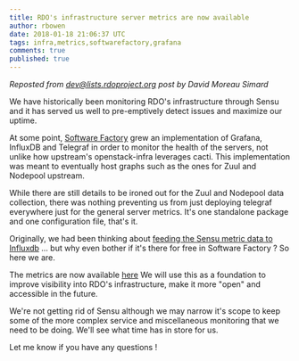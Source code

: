 ```yaml
---
title: RDO's infrastructure server metrics are now available
author: rbowen
date: 2018-01-18 21:06:37 UTC
tags: infra,metrics,softwarefactory,grafana
comments: true
published: true
---
```


*Reposted from dev@lists.rdoproject.org post by David Moreau Simard*

We have historically been monitoring RDO's infrastructure through Sensu and it has served us well to pre-emptively detect issues and maximize our uptime.

At some point, [Software Factory](https://softwarefactory-project.io/)  grew an implementation of Grafana, InfluxDB and Telegraf in order to monitor the health of the servers, not unlike how upstream's openstack-infra leverages cacti.
This implementation was meant to eventually host graphs such as the ones for Zuul and Nodepool upstream.

While there are still details to be ironed out for the Zuul and Nodepool data collection, there was nothing preventing us from just deploying telegraf everywhere just for the general server metrics.
It's one standalone package and one configuration file, that's it.

Originally, we had been thinking about [feeding the Sensu metric data to Influxdb](https://bugzilla.redhat.com/show_bug.cgi?id=1514089) ... but why even bother if it's there for free in Software Factory ?
So here we are.

The metrics are now available [here](https://review.rdoproject.org/grafana)
We will use this as a foundation to improve visibility into RDO's infrastructure, make it more "open" and accessible in the future.

We're not getting rid of Sensu although we may narrow it's scope to keep some of the more complex service and miscellaneous monitoring that we need to be doing.
We'll see what time has in store for us.

Let me know if you have any questions !
